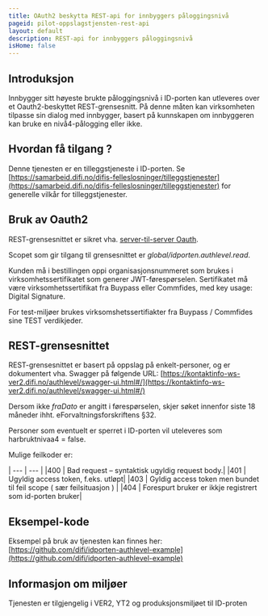 ```yaml
---
title: OAuth2 beskytta REST-api for innbyggers påloggingsnivå
pageid: pilot-oppslagstjensten-rest-api
layout: default
description: REST-api for innbyggers påloggingsnivå
isHome: false
---
```


## Introduksjon

Innbygger sitt høyeste brukte påloggingsnivå i ID-porten kan utleveres over et Oauth2-beskyttet REST-grensesnitt.  På denne måten kan virksomheten tilpasse sin dialog med innbygger, basert på kunnskapen om innbyggeren kan bruke en nivå4-pålogging eller ikke.


## Hvordan få tilgang ?

Denne tjenesten er en tilleggstjeneste i ID-porten. Se [https://samarbeid.difi.no/difis-felleslosninger/tilleggstjenester](https://samarbeid.difi.no/difis-felleslosninger/tilleggstjenester) for generelle vilkår for tilleggstjenester. 


## Bruk av Oauth2

REST-grensesnittet er sikret vha. [server-til-server Oauth](https://difi.github.io/idporten-oidc-dokumentasjon//4_server-to-server-oauth2.html).

Scopet som gir tilgang til grensesnittet er *global/idporten.authlevel.read*.

Kunden må i bestillingen oppi organisasjonsnummeret som brukes i virksomhetssertifikatet som generer JWT-førespørselen.  Sertifikatet må være virksomhetssertifikat fra Buypass eller Commfides, med key usage: Digital Signature.

For test-miljøer brukes virksomshetssertifiakter fra Buypass / Commfides sine TEST verdikjeder. 

## REST-grensesnittet

REST-grensesnittet er basert på oppslag på enkelt-personer, og er dokumentert vha. Swagger på følgende URL:
[https://kontaktinfo-ws-ver2.difi.no/authlevel/swagger-ui.html#/](https://kontaktinfo-ws-ver2.difi.no/authlevel/swagger-ui.html#/)

Dersom ikke _fraDato_ er angitt i førespørselen, skjer søket innenfor siste 18 måneder ihht. eForvaltningsforskriftens §32.  

Personer som eventuelt er sperret i ID-porten vil uteleveres som harbruktnivaa4 = false.

Mulige feilkoder er: 

| --- | --- |
|400 | Bad request – syntaktisk ugyldig request body.|
|401 | Ugyldig access token, f.eks. utløpt|
|403 |  Gyldig access token men bundet til feil scope ( sær feilsituasjon ) |
|404 | Forespurt bruker er ikkje registrert som id-porten bruker|


## Eksempel-kode

Eksempel på bruk av tjenesten kan finnes her:
[https://github.com/difi/idporten-authlevel-example](https://github.com/difi/idporten-authlevel-example)

## Informasjon om miljøer

Tjenesten er tilgjengelig i VER2, YT2 og produksjonsmiljøet til ID-proten


